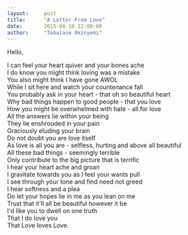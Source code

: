 ```yaml
---
layout:     post
title:      "A Letter From Love"
date:       2015-08-10 12:00:00
author:     "Tobalase Akinyemi"
---
```


Hello,

I can feel your heart quiver and your bones ache  
I do know you might think loving was a mistake  
You also might think I have gone AWOL  
While I sit here and watch your countenance fall  
You probably ask in your heart - that oh so beautiful heart  
Why bad things happen to good people - that you love  
How you might be overwhelmed with hate - all for love  
All the answers lie within your being  
They lie enshrouded in your pain  
Graciously eluding your brain  
Do not doubt you are love itself  
As love is all you are - selfless, hurting and above all beautiful  
All these bad things - seemingly terrible  
Only contribute to the big picture that is terrific  
I hear your heart ache and groan  
I gravitate towards you as I feel your wants pull  
I see through your tone and find need not greed  
I hear softness and a plea  
Do let your hopes lie in me as you lean on me  
Trust that it'll all be beautiful however it be  
I'd like you to dwell on one truth  
That I do love you  
That Love loves Love.  
